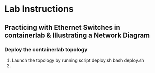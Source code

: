 # Lab Instructions
## Practicing with Ethernet Switches in containerlab & Illustrating a Network Diagram
### **Deploy the containerlab topology**

1. Launch the topology by running script deploy.sh
  bash deploy.sh
3. 
